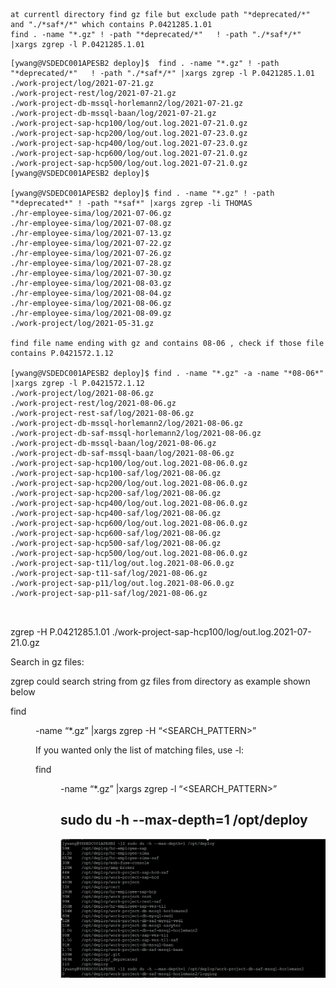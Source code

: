 
```

at currentl directory find gz file but exclude path "*deprecated/*" and "./*saf*/*" which contains P.0421285.1.01
find . -name "*.gz" ! -path "*deprecated/*"   ! -path "./*saf*/*" |xargs zgrep -l P.0421285.1.01

```

```
[ywang@VSDEDC001APESB2 deploy]$  find . -name "*.gz" ! -path "*deprecated/*"   ! -path "./*saf*/*" |xargs zgrep -l P.0421285.1.01
./work-project/log/2021-07-21.gz
./work-project-rest/log/2021-07-21.gz
./work-project-db-mssql-horlemann2/log/2021-07-21.gz
./work-project-db-mssql-baan/log/2021-07-21.gz
./work-project-sap-hcp100/log/out.log.2021-07-21.0.gz
./work-project-sap-hcp200/log/out.log.2021-07-23.0.gz
./work-project-sap-hcp400/log/out.log.2021-07-23.0.gz
./work-project-sap-hcp600/log/out.log.2021-07-21.0.gz
./work-project-sap-hcp500/log/out.log.2021-07-21.0.gz
[ywang@VSDEDC001APESB2 deploy]$

[ywang@VSDEDC001APESB2 deploy]$ find . -name "*.gz" ! -path "*deprecated*" ! -path "*saf*" |xargs zgrep -li THOMAS
./hr-employee-sima/log/2021-07-06.gz
./hr-employee-sima/log/2021-07-08.gz
./hr-employee-sima/log/2021-07-13.gz
./hr-employee-sima/log/2021-07-22.gz
./hr-employee-sima/log/2021-07-26.gz
./hr-employee-sima/log/2021-07-28.gz
./hr-employee-sima/log/2021-07-30.gz
./hr-employee-sima/log/2021-08-03.gz
./hr-employee-sima/log/2021-08-04.gz
./hr-employee-sima/log/2021-08-06.gz
./hr-employee-sima/log/2021-08-09.gz
./work-project/log/2021-05-31.gz

find file name ending with gz and contains 08-06 , check if those file contains P.0421572.1.12

[ywang@VSDEDC001APESB2 deploy]$ find . -name "*.gz" -a -name "*08-06*" |xargs zgrep -l P.0421572.1.12
./work-project/log/2021-08-06.gz
./work-project-rest/log/2021-08-06.gz
./work-project-rest-saf/log/2021-08-06.gz
./work-project-db-mssql-horlemann2/log/2021-08-06.gz
./work-project-db-saf-mssql-horlemann2/log/2021-08-06.gz
./work-project-db-mssql-baan/log/2021-08-06.gz
./work-project-db-saf-mssql-baan/log/2021-08-06.gz
./work-project-sap-hcp100/log/out.log.2021-08-06.0.gz
./work-project-sap-hcp100-saf/log/2021-08-06.gz
./work-project-sap-hcp200/log/out.log.2021-08-06.0.gz
./work-project-sap-hcp200-saf/log/2021-08-06.gz
./work-project-sap-hcp400/log/out.log.2021-08-06.0.gz
./work-project-sap-hcp400-saf/log/2021-08-06.gz
./work-project-sap-hcp600/log/out.log.2021-08-06.0.gz
./work-project-sap-hcp600-saf/log/2021-08-06.gz
./work-project-sap-hcp500-saf/log/2021-08-06.gz
./work-project-sap-hcp500/log/out.log.2021-08-06.0.gz
./work-project-sap-t11/log/out.log.2021-08-06.0.gz
./work-project-sap-t11-saf/log/2021-08-06.gz
./work-project-sap-p11/log/out.log.2021-08-06.0.gz
./work-project-sap-p11-saf/log/2021-08-06.gz



```



zgrep -H P.0421285.1.01 ./work-project-sap-hcp100/log/out.log.2021-07-21.0.gz

Search in gz files:

zgrep could search string from gz files from directory as example shown below

find <DIR>  -name “*.gz” |xargs zgrep -H “<SEARCH_PATTERN>”

If you wanted only the list of matching files, use -l:

find <DIR>  -name “*.gz” |xargs zgrep -l “<SEARCH_PATTERN>”



## sudo du -h --max-depth=1 /opt/deploy 

![image-20210809090531158](linux.assets/image-20210809090531158.png)
